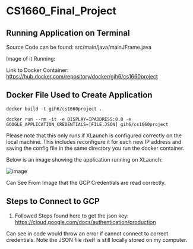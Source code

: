 # CS1660_Final_Project

## Running Application on Terminal

Source Code can be found: src/main/java/mainJFrame.java

Image of it Running: 


Link to Docker Container: https://hub.docker.com/repository/docker/gih6/cs1660project 

## Docker File Used to Create Application

```
docker build -t gih6/cs1660project .
```

```
docker run --rm -it -e DISPLAY=IPADDRESS:0.0 -e GOOGLE_APPLICATION_CREDENTIALS=[FILE.JSON] gih6/cs1660project
```
Please note that this only runs if XLaunch is configured correctly on the local machine. This includes reconfigure it for each new IP address and saving the config file in the same directory you run the docker container.

Below is an image showing the application running on XLaunch: 

![image](https://user-images.githubusercontent.com/54678622/138188212-8fd4b4b1-c10a-4a7c-9021-20b24e8aefe9.png)

Can See From Image that the GCP Credentials are read correctly. 


## Steps to Connect to GCP 

1. Followed Steps found here to get the json key: https://cloud.google.com/docs/authentication/production 

Can see in code would throw an error if cannot connect to correct credentials. Note the JSON file itself is still locally stored on my computer.

